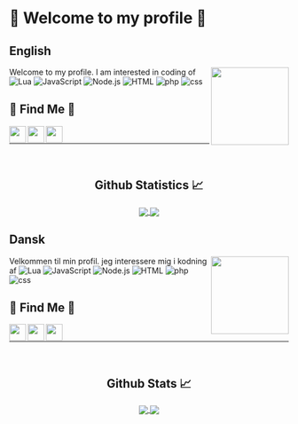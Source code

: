 # 👋 Welcome to my profile 👋
## English

<img align="right" alt="" height="140px" src="https://media.giphy.com/media/UIUDOytp6xNz9tyVJa/giphy.gif" />

Welcome to my profile.
I am interested in coding of 
![Lua](https://img.shields.io/badge/%20-%20Lua-blue)
![JavaScript](https://img.shields.io/badge/-Javascript-yellow)
![Node.js](https://img.shields.io/badge/-Node.js-green)
![HTML](https://img.shields.io/badge/-HTML-red)
![php](https://img.shields.io/badge/-php-lightblue)
![css](https://img.shields.io/badge/-css-yellowgreen)

## 🔎 Find Me 🔎

[Discord]: https://discord.com/users/381455281437147146

[Steam]: https://steamcommunity.com/id/M1kk4l_/

[Youtube]: https://www.youtube.com/channel/UCeCutsGoXXiwQj0KAkRh1_A

[<img align="left" alt="" height="30px" src="https://cdn3.iconfinder.com/data/icons/popular-services-brands-vol-2/512/discord-512.png" />][Discord]
[<img align="left" alt="" height="30px" src="https://cdn3.iconfinder.com/data/icons/popular-services-brands-vol-2/512/steam-256.png" />][Steam]
[<img align="left" alt="" height="30px" src="https://cdn4.iconfinder.com/data/icons/social-media-logos-6/512/4-youtube_video-256.png" />][Youtube]
<br />

---
<br/>

  <h2 align="center"> Github Statistics 📈 </h2>
  
  <div align="center"> 
     <a href="">
      <img align="center" src="https://github-readme-stats-sigma-five.vercel.app/api?username=M1kk4l&show_icons=true&include_all_commits=true&count_private=true&theme=react&line_height=40" />
    </a>
    <a href="">
      <img align="center" src="https://github-readme-stats.vercel.app/api/top-langs/?username=M1kk4l&theme=react&line_height=40&hide=css"/>
    </a>
</div

<br/>

## Dansk

<img align="right" alt="" height="140px" src="https://media.giphy.com/media/UIUDOytp6xNz9tyVJa/giphy.gif" />

Velkommen til min profil.
jeg interessere mig i kodning af 
![Lua](https://img.shields.io/badge/%20-%20Lua-blue)
![JavaScript](https://img.shields.io/badge/-Javascript-yellow)
![Node.js](https://img.shields.io/badge/-Node.js-green)
![HTML](https://img.shields.io/badge/-HTML-red)
![php](https://img.shields.io/badge/-php-lightblue)
![css](https://img.shields.io/badge/-css-yellowgreen)

## 🔎 Find Me 🔎

[Discord]: https://discord.com/users/381455281437147146

[Steam]: https://steamcommunity.com/id/M1kk4l_/

[Youtube]: https://www.youtube.com/channel/UCeCutsGoXXiwQj0KAkRh1_A

[<img align="left" alt="" height="30px" src="https://cdn3.iconfinder.com/data/icons/popular-services-brands-vol-2/512/discord-512.png" />][Discord]
[<img align="left" alt="" height="30px" src="https://cdn3.iconfinder.com/data/icons/popular-services-brands-vol-2/512/steam-256.png" />][Steam]
[<img align="left" alt="" height="30px" src="https://cdn4.iconfinder.com/data/icons/social-media-logos-6/512/4-youtube_video-256.png" />][Youtube]
<br />

---
<br/>

  <h2 align="center"> Github Stats 📈 </h2>
  
  <div align="center"> 
     <a href="">
      <img align="center" src="https://github-readme-stats-sigma-five.vercel.app/api?username=M1kk4l&show_icons=true&include_all_commits=true&count_private=true&theme=react&line_height=40" />
    </a>
    <a href="">
      <img align="center" src="https://github-readme-stats.vercel.app/api/top-langs/?username=M1kk4l&theme=react&line_height=40&hide=css"/>
    </a>
</div

<br/>
